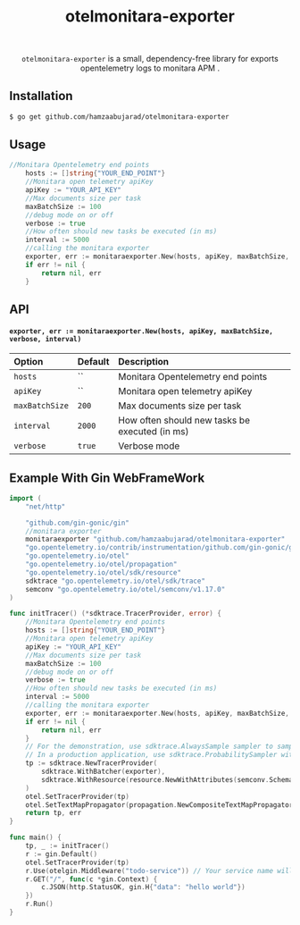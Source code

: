 <div align="center">
  <h1>otelmonitara-exporter</h1>

<br>

`otelmonitara-exporter` is a small, dependency-free library for exports opentelemetry logs to monitara APM . 

</div>

## Installation

```bash
$ go get github.com/hamzaabujarad/otelmonitara-exporter
```

## Usage
```go
//Monitara Opentelemetry end points
	hosts := []string{"YOUR_END_POINT"}
	//Monitara open telemetry apiKey
	apiKey := "YOUR_API_KEY"
	//Max documents size per task
	maxBatchSize := 100
	//debug mode on or off
	verbose := true
	//How often should new tasks be executed (in ms)
	interval := 5000
	//calling the monitara exporter
	exporter, err := monitaraexporter.New(hosts, apiKey, maxBatchSize, verbose, interval)
	if err != nil {
		return nil, err
	}
```

## API

#### `exporter, err := monitaraexporter.New(hosts, apiKey, maxBatchSize, verbose, interval)`

| Option         | Default | Description                                    |
| :------------- | :------ | :--------------------------------------------- |
| `hosts`        | ``      | Monitara Opentelemetry end points              |
| `apiKey`       | ``      | Monitara open telemetry apiKey                 |
| `maxBatchSize` | `200`   | Max documents size per task                    |
| `interval`     | `2000`  | How often should new tasks be executed (in ms) |
| `verbose`      | `true`  | Verbose mode                                   |


## Example With Gin WebFrameWork
```go
import (
	"net/http"

	"github.com/gin-gonic/gin"
	//monitara exporter
	monitaraexporter "github.com/hamzaabujarad/otelmonitara-exporter"
	"go.opentelemetry.io/contrib/instrumentation/github.com/gin-gonic/gin/otelgin"
	"go.opentelemetry.io/otel"
	"go.opentelemetry.io/otel/propagation"
	"go.opentelemetry.io/otel/sdk/resource"
	sdktrace "go.opentelemetry.io/otel/sdk/trace"
	semconv "go.opentelemetry.io/otel/semconv/v1.17.0"
)

func initTracer() (*sdktrace.TracerProvider, error) {
	//Monitara Opentelemetry end points
	hosts := []string{"YOUR_END_POINT"}
	//Monitara open telemetry apiKey
	apiKey := "YOUR_API_KEY"
	//Max documents size per task
	maxBatchSize := 100
	//debug mode on or off
	verbose := true
	//How often should new tasks be executed (in ms)
	interval := 5000
	//calling the monitara exporter
	exporter, err := monitaraexporter.New(hosts, apiKey, maxBatchSize, verbose, interval)
	if err != nil {
		return nil, err
	}
	// For the demonstration, use sdktrace.AlwaysSample sampler to sample all traces.
	// In a production application, use sdktrace.ProbabilitySampler with a desired probability.
	tp := sdktrace.NewTracerProvider(
		sdktrace.WithBatcher(exporter),
		sdktrace.WithResource(resource.NewWithAttributes(semconv.SchemaURL, semconv.ServiceName("YourServicesName"))),
	)
	otel.SetTracerProvider(tp)
	otel.SetTextMapPropagator(propagation.NewCompositeTextMapPropagator(propagation.TraceContext{}, propagation.Baggage{}))
	return tp, err
}

func main() {
	tp, _ := initTracer()
	r := gin.Default()
	otel.SetTracerProvider(tp)
	r.Use(otelgin.Middleware("todo-service")) // Your service name will be shown in tags.
	r.GET("/", func(c *gin.Context) {
		c.JSON(http.StatusOK, gin.H{"data": "hello world"})
	})
	r.Run()
}

```

